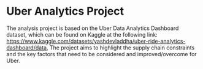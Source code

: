 # Uber Analytics Project
The analysis project is based on the Uber Data Analytics Dashboard dataset, which can be found on Kaggle at the following link: 
https://www.kaggle.com/datasets/yashdevladdha/uber-ride-analytics-dashboard/data,
The project aims to highlight the supply chain constraints and the key factors that need to be considered and improved/overcome for Uber.
